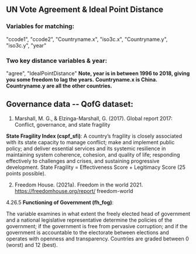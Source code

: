 ## UN Vote Agreement & Ideal Point Distance

### Variables for matching:
"ccode1", "ccode2",  "Countryname.x", "iso3c.x", "Countryname.y", "iso3c.y", "year"

### Two key distance variables & year:
"agree",  "IdealPointDistance"
**Note, year is in between 1996 to 2018, giving you some freedom to lag the years.**
**Countryname.x is China. Countryname.y are all the other countries.**


## Governance data -- QofG dataset:

1. Marshall, M. G., & Elzinga-Marshall, G. (2017). Global report 2017: Conflict, governance, and state fragility

**State Fragility Index (cspf_sfi)**: 
A country’s fragility is closely associated with its state capacity to manage conflict; make and implement public policy; 
and deliver essential services and its systemic resilience in maintaining system coherence, cohesion, and quality of life; responding effectively to challenges and crises, 
and sustaining progressive development. State Fragility = Effectiveness Score + Legitimacy Score (25 points possible).

2. Freedom House. (2021a). Freedom in the world 2021. https://freedomhouse.org/report/ freedom-world

4.26.5 **Functioning of Government (fh_fog)**:

The variable examines in what extent the freely elected head of government and a national legislative representative determine the 
policies of the government; if the government is free from pervasive corruption; and if the government is accountable to the electorate between elections and 
operates with openness and transparency. 
Countries are graded between 0 (worst) and 12 (best).
